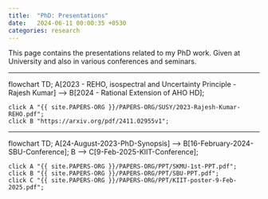 ```yaml
---
title:  "PhD: Presentations"
date:   2024-06-11 00:00:35 +0530
categories: research
---
```


This page contains the presentations related to my PhD work. Given at University and also in various conferences and seminars.

---

<div class="mermaid">
flowchart TD;
    A[2023 - REHO, isospectral and Uncertainty Principle - Rajesh Kumar] --> B[2024 - Rational Extension of AHO HD];
   




    click A "{{ site.PAPERS-ORG }}/PAPERS-ORG/SUSY/2023-Rajesh-Kumar-REHO.pdf";
    click B "https://arxiv.org/pdf/2411.02955v1";
</div>



---

<div class="mermaid">
flowchart TD;
    A[24-August-2023-PhD-Synopsis] --> B[16-February-2024-SBU-Conference];
    B --> C[9-Feb-2025-KIIT-Conference];




    click A "{{ site.PAPERS-ORG }}/PAPERS-ORG/PPT/SKMU-1st-PPT.pdf";
    click B "{{ site.PAPERS-ORG }}/PAPERS-ORG/PPT/SBU-PPT.pdf";
    click C "{{ site.PAPERS-ORG }}/PAPERS-ORG/PPT/KIIT-poster-9-Feb-2025.pdf";

    
</div>



